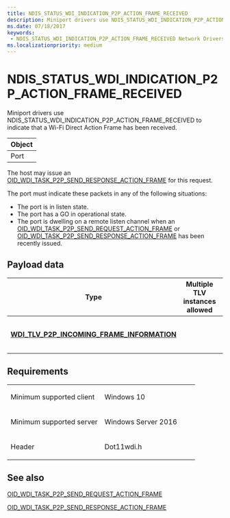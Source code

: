 ```yaml
---
title: NDIS_STATUS_WDI_INDICATION_P2P_ACTION_FRAME_RECEIVED
description: Miniport drivers use NDIS_STATUS_WDI_INDICATION_P2P_ACTION_FRAME_RECEIVED to indicate that a Wi-Fi Direct Action Frame has been received.
ms.date: 07/18/2017
keywords:
 - NDIS_STATUS_WDI_INDICATION_P2P_ACTION_FRAME_RECEIVED Network Drivers Starting with Windows Vista
ms.localizationpriority: medium
---
```


# NDIS\_STATUS\_WDI\_INDICATION\_P2P\_ACTION\_FRAME\_RECEIVED


Miniport drivers use NDIS\_STATUS\_WDI\_INDICATION\_P2P\_ACTION\_FRAME\_RECEIVED to indicate that a Wi-Fi Direct Action Frame has been received.

| Object |
|--------|
| Port   |

 

The host may issue an [OID\_WDI\_TASK\_P2P\_SEND\_RESPONSE\_ACTION\_FRAME](oid-wdi-task-p2p-send-response-action-frame.md) for this request.

The port must indicate these packets in any of the following situations:

-   The port is in listen state.
-   The port has a GO in operational state.
-   The port is dwelling on a remote listen channel when an [OID\_WDI\_TASK\_P2P\_SEND\_REQUEST\_ACTION\_FRAME](oid-wdi-task-p2p-send-request-action-frame.md) or [OID\_WDI\_TASK\_P2P\_SEND\_RESPONSE\_ACTION\_FRAME](oid-wdi-task-p2p-send-response-action-frame.md) has been recently issued.

## Payload data


| Type                                                                                               | Multiple TLV instances allowed | Optional | Description                                                                                                                                                                                                                    |
|----------------------------------------------------------------------------------------------------|--------------------------------|----------|--------------------------------------------------------------------------------------------------------------------------------------------------------------------------------------------------------------------------------|
| [**WDI\_TLV\_P2P\_INCOMING\_FRAME\_INFORMATION**](./wdi-tlv-p2p-incoming-frame-information.md) |                                |          | The incoming Wi-Fi Direct Action Frame information. This information is forwarded back to the port when the host issues [OID\_WDI\_TASK\_P2P\_SEND\_RESPONSE\_ACTION\_FRAME](oid-wdi-task-p2p-send-response-action-frame.md). |

 

## Requirements

<table>
<colgroup>
<col width="50%" />
<col width="50%" />
</colgroup>
<tbody>
<tr class="odd">
<td><p>Minimum supported client</p></td>
<td><p>Windows 10</p></td>
</tr>
<tr class="even">
<td><p>Minimum supported server</p></td>
<td><p>Windows Server 2016</p></td>
</tr>
<tr class="odd">
<td><p>Header</p></td>
<td>Dot11wdi.h</td>
</tr>
</tbody>
</table>

## See also


[OID\_WDI\_TASK\_P2P\_SEND\_REQUEST\_ACTION\_FRAME](oid-wdi-task-p2p-send-request-action-frame.md)

[OID\_WDI\_TASK\_P2P\_SEND\_RESPONSE\_ACTION\_FRAME](oid-wdi-task-p2p-send-response-action-frame.md)

 

